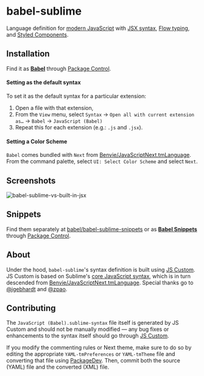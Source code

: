 # babel-sublime

Language definition for [modern JavaScript](http://kangax.github.io/compat-table/es2016plus/) with [JSX syntax](http://facebook.github.io/react/docs/jsx-in-depth.html), [Flow typing](https://flow.org/), and [Styled Components](https://styled-components.com/).

## Installation

Find it as [**Babel**](https://packagecontrol.io/packages/Babel) through [Package Control](https://packagecontrol.io/).

#### Setting as the default syntax

To set it as the default syntax for a particular extension:

1. Open a file with that extension,
2. From the `View` menu, select `Syntax` → `Open all with current extension as…` → `Babel` → `JavaScript (Babel)`
3. Repeat this for each extension (e.g.: `.js` and `.jsx`).

#### Setting a Color Scheme

`Babel` comes bundled with `Next` from [Benvie/JavaScriptNext.tmLanguage](https://github.com/Benvie/JavaScriptNext.tmLanguage). From the command palette, select `UI: Select Color Scheme` and select `Next`.

## Screenshots

![babel-sublime-vs-built-in-jsx](screenshots/compare-builtin-jsx@2x.png)

## Snippets

Find them separately at [babel/babel-sublime-snippets](https://github.com/babel/babel-sublime-snippets) or as [**Babel Snippets**](https://packagecontrol.io/packages/Babel%20Snippets) through [Package Control](https://packagecontrol.io/).

## About

Under the hood, `babel-sublime`'s syntax definition is built using [JS Custom](https://github.com/Thom1729/Sublime-JS-Custom). JS Custom is based on Sublime's [core JavaScript syntax](https://github.com/sublimehq/Packages), which is in turn descended from [Benvie/JavaScriptNext.tmLanguage](https://github.com/Benvie/JavaScriptNext.tmLanguage). Special thanks go to [@jgebhardt](https://github.com/jgebhardt) and [@zpao](https://github.com/zpao).

## Contributing

The `JavaScript (Babel).sublime-syntax` file itself is generated by JS Custom and should not be manually modified — any bug fixes or enhancements to the syntax itself should go through [JS Custom](https://github.com/Thom1729/Sublime-JS-Custom).

If you modify the commenting rules or Next theme, make sure to do so by editing the appropriate `YAML-tmPreferences` or `YAML-tmTheme` file and converting that file using [PackageDev](https://github.com/SublimeText/PackageDev). Then, commit both the source (YAML) file and the converted (XML) file.
